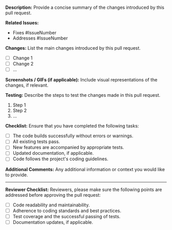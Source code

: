 **Description:**
Provide a concise summary of the changes introduced by this pull request.

**Related Issues:**

- Fixes #IssueNumber
- Addresses #IssueNumber

**Changes:**
List the main changes introduced by this pull request.

- [ ] Change 1
- [ ] Change 2
- [ ] ...

**Screenshots / GIFs (if applicable):**
Include visual representations of the changes, if relevant.

**Testing:**
Describe the steps to test the changes made in this pull request.

1. Step 1
2. Step 2
3. ...

**Checklist:**
Ensure that you have completed the following tasks:

- [ ] The code builds successfully without errors or warnings.
- [ ] All existing tests pass.
- [ ] New features are accompanied by appropriate tests.
- [ ] Updated documentation, if applicable.
- [ ] Code follows the project's coding guidelines.

**Additional Comments:**
Any additional information or context you would like to provide.

---

**Reviewer Checklist:**
Reviewers, please make sure the following points are addressed before approving the pull request:

- [ ] Code readability and maintainability.
- [ ] Adherence to coding standards and best practices.
- [ ] Test coverage and the successful passing of tests.
- [ ] Documentation updates, if applicable.
